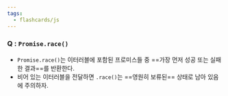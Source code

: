 ```yaml
---
tags:
  - flashcards/js
---
```

### Q : `Promise.race()`
- `Promise.race()`는 이터러블에 포함된 프로미스들 중 ==가장 먼저 성공 또는 실패한 결과==를 반환한다.
- 비어 있는 이터러블을 전달하면 `.race()`는 ==영원히 보류된== 상태로 남아 있음에 주의하자.